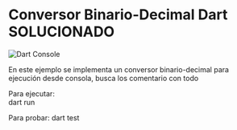 # Conversor Binario-Decimal Dart SOLUCIONADO

![Dart Console](https://user-images.githubusercontent.com/25647254/180616708-5cd9a5ef-ec5d-4e68-9b99-bae0cfef5eee.gif)

En este ejemplo se implementa un conversor binario-decimal para ejecución desde consola, busca los comentario con todo

Para ejecutar:   
dart run

Para probar:
dart test
